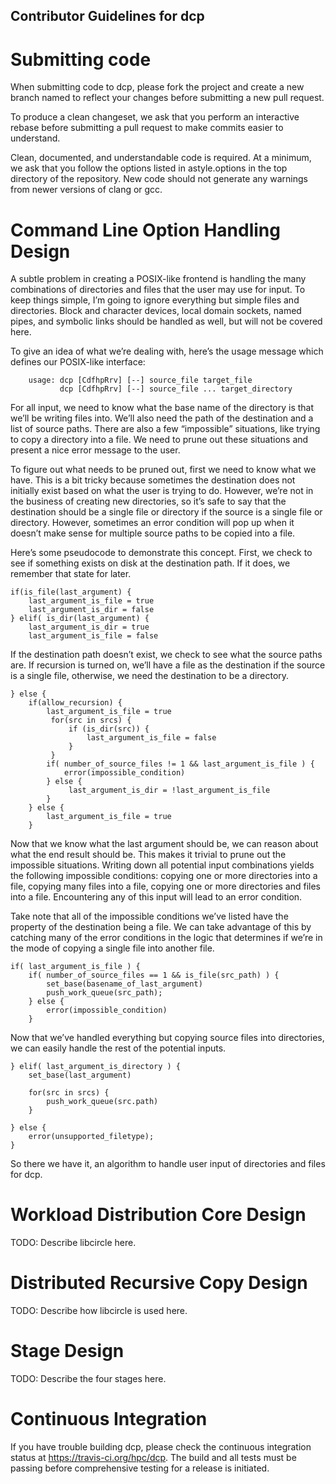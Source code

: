 Contributor Guidelines for dcp
------------------------------

Submitting code
===============
When submitting code to dcp, please fork the project and create a new branch
named to reflect your changes before submitting a new pull request.

To produce a clean changeset, we ask that you perform an interactive rebase
before submitting a pull request to make commits easier to understand.

Clean, documented, and understandable code is required. At a minimum, we ask
that you follow the options listed in astyle.options in the top directory of
the repository. New code should not generate any warnings from newer versions
of clang or gcc.

Command Line Option Handling Design
===================================
A subtle problem in creating a POSIX-like frontend is handling the many
combinations of directories and files that the user may use for input. To keep
things simple, I’m going to ignore everything but simple files and directories.
Block and character devices, local domain sockets, named pipes, and symbolic
links should be handled as well, but will not be covered here.

To give an idea of what we’re dealing with, here’s the usage message which
defines our POSIX-like interface:

````
    usage: dcp [CdfhpRrv] [--] source_file target_file
           dcp [CdfhpRrv] [--] source_file ... target_directory
````

For all input, we need to know what the base name of the directory is that
we’ll be writing files into. We’ll also need the path of the destination and a
list of source paths. There are also a few “impossible” situations, like trying
to copy a directory into a file. We need to prune out these situations and
present a nice error message to the user.

To figure out what needs to be pruned out, first we need to know what we have.
This is a bit tricky because sometimes the destination does not initially exist
based on what the user is trying to do. However, we’re not in the business of
creating new directories, so it’s safe to say that the destination should be a
single file or directory if the source is a single file or directory. However,
sometimes an error condition will pop up when it doesn’t make sense for
multiple source paths to be copied into a file.

Here’s some pseudocode to demonstrate this concept. First, we check to see if
something exists on disk at the destination path. If it does, we remember that
state for later.

````
if(is_file(last_argument) {
    last_argument_is_file = true
    last_argument_is_dir = false
} elif( is_dir(last_argument) {
    last_argument_is_dir = true
    last_argument_is_file = false
````

If the destination path doesn’t exist, we check to see what the source paths
are. If recursion is turned on, we’ll have a file as the destination if the
source is a single file, otherwise, we need the destination to be a directory.

````
} else {
    if(allow_recursion) {
        last_argument_is_file = true
         for(src in srcs) {
             if (is_dir(src)) {
                 last_argument_is_file = false
             }
         }
        if( number_of_source_files != 1 && last_argument_is_file ) {
            error(impossible_condition)
        } else {
             last_argument_is_dir = !last_argument_is_file
        }
    } else {
        last_argument_is_file = true
    }
````

Now that we know what the last argument should be, we can reason about what
the end result should be. This makes it trivial to prune out the impossible
situations. Writing down all potential input combinations yields the following
impossible conditions: copying one or more directories into a file, copying
many files into a file, copying one or more directories and files into a file.
Encountering any of this input will lead to an error condition.

Take note that all of the impossible conditions we’ve listed have the property
of the destination being a file. We can take advantage of this by catching
many of the error conditions in the logic that determines if we’re in the mode
of copying a single file into another file.

````
if( last_argument_is_file ) {
    if( number_of_source_files == 1 && is_file(src_path) ) {
        set_base(basename_of_last_argument)
        push_work_queue(src_path);
    } else {
        error(impossible_condition)
    }
````

Now that we’ve handled everything but copying source files into directories,
we can easily handle the rest of the potential inputs.

````
} elif( last_argument_is_directory ) {
    set_base(last_argument)

    for(src in srcs) {
        push_work_queue(src.path)
    }

} else {
    error(unsupported_filetype);
}
````

So there we have it, an algorithm to handle user input of directories and files
for dcp.

Workload Distribution Core Design
=================================
TODO: Describe libcircle here.

Distributed Recursive Copy Design
=================================
TODO: Describe how libcircle is used here.

Stage Design
============
TODO: Describe the four stages here.

Continuous Integration
======================
If you have trouble building dcp, please check the continuous integration
status at <https://travis-ci.org/hpc/dcp>. The build and all tests must be
passing before comprehensive testing for a release is initiated.
